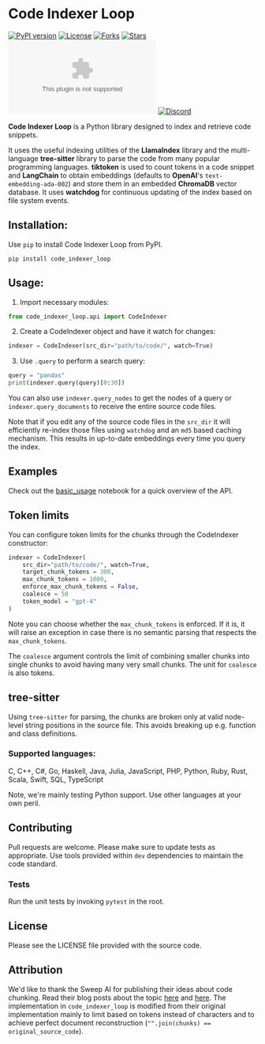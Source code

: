 # Code Indexer Loop

[![PyPI version](https://badge.fury.io/py/code-indexer-loop.svg)](https://pypi.org/project/code-indexer-loop/)
[![License](https://img.shields.io/github/license/definitive-io/code-indexer-loop)](LICENSE)
[![Forks](https://img.shields.io/github/forks/definitive-io/code-indexer-loop)](https://github.com/definitive-io/code-indexer-loop/network)
[![Stars](https://img.shields.io/github/stars/definitive-io/code-indexer-loop)](https://github.com/definitive-io/code-indexer-loop/stargazers)
[![Twitter](https://img.shields.io/twitter/url/https/twitter.com?style=social&label=Follow%20%40DefinitiveIO)](https://twitter.com/definitiveio)
[![Discord](https://dcbadge.vercel.app/api/server/CPJJfq87Vx?compact=true&style=flat)](https://discord.gg/CPJJfq87Vx)


**Code Indexer Loop** is a Python library designed to index and retrieve code snippets. 

It uses the useful indexing utilities of the **LlamaIndex** library and the multi-language **tree-sitter** library to parse the code from many popular programming languages. **tiktoken** is used to count tokens in a code snippet and **LangChain** to obtain embeddings (defaults to **OpenAI**'s `text-embedding-ada-002`) and store them in an embedded **ChromaDB** vector database. It uses **watchdog** for continuous updating of the index based on file system events.

## Installation:
Use `pip` to install Code Indexer Loop from PyPI.
```
pip install code_indexer_loop
```

## Usage:
1. Import necessary modules:
```python
from code_indexer_loop.api import CodeIndexer
```
2. Create a CodeIndexer object and have it watch for changes:
```python
indexer = CodeIndexer(src_dir="path/to/code/", watch=True)
```
3. Use `.query` to perform a search query:
```python
query = "pandas"
print(indexer.query(query)[0:30])
```

You can also use `indexer.query_nodes` to get the nodes of a query or `indexer.query_documents` to receive the entire source code files.

Note that if you edit any of the source code files in the `src_dir` it will efficiently re-index those files using `watchdog` and an `md5` based caching mechanism. This results in up-to-date embeddings every time you query the index.

## Examples
Check out the [basic_usage](examples/basic_usage.ipynb) notebook for a quick overview of the API.

## Token limits
You can configure token limits for the chunks through the CodeIndexer constructor:

```python
indexer = CodeIndexer(
    src_dir="path/to/code/", watch=True,
    target_chunk_tokens = 300,
    max_chunk_tokens = 1000,
    enforce_max_chunk_tokens = False,
    coalesce = 50
    token_model = "gpt-4"
)
```

Note you can choose whether the `max_chunk_tokens` is enforced. If it is, it will raise an exception in case there is no semantic parsing that respects the `max_chunk_tokens`.

The `coalesce` argument controls the limit of combining smaller chunks into single chunks to avoid having many very small chunks. The unit for `coalesce` is also tokens.

## tree-sitter
Using `tree-sitter` for parsing, the chunks are broken only at valid node-level string positions in the source file. This avoids breaking up e.g. function and class definitions.

### Supported languages:
C, C++, C#, Go, Haskell, Java, Julia, JavaScript, PHP, Python, Ruby, Rust, Scala, Swift, SQL, TypeScript

Note, we're mainly testing Python support. Use other languages at your own peril.

## Contributing
Pull requests are welcome. Please make sure to update tests as appropriate. Use tools provided within `dev` dependencies to maintain the code standard.

### Tests
Run the unit tests by invoking `pytest` in the root.

## License
Please see the LICENSE file provided with the source code.

## Attribution
We'd like to thank the Sweep AI for publishing their ideas about code chunking. Read their blog posts about the topic [here](https://docs.sweep.dev/blogs/chunking-2m-files) and [here](https://docs.sweep.dev/blogs/chunking-improvements). The implementation in `code_indexer_loop` is modified from their original implementation mainly to limit based on tokens instead of characters and to achieve perfect document reconstruction (`"".join(chunks) == original_source_code`).